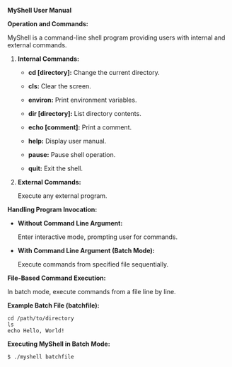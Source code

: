 **MyShell User Manual**

**Operation and Commands:**

MyShell is a command-line shell program providing users with internal and external commands.

1. **Internal Commands:**

    - **cd [directory]:** Change the current directory.
    
    - **cls:** Clear the screen.
    
    - **environ:** Print environment variables.
    
    - **dir [directory]:** List directory contents.
    
    - **echo [comment]:** Print a comment.
    
    - **help:** Display user manual.
    
    - **pause:** Pause shell operation.
    
    - **quit:** Exit the shell.

2. **External Commands:**

    Execute any external program.

**Handling Program Invocation:**

- **Without Command Line Argument:**
    
    Enter interactive mode, prompting user for commands.

- **With Command Line Argument (Batch Mode):**
    
    Execute commands from specified file sequentially.

**File-Based Command Execution:**

In batch mode, execute commands from a file line by line.

**Example Batch File (batchfile):**
```
cd /path/to/directory
ls
echo Hello, World!
```

**Executing MyShell in Batch Mode:**
```
$ ./myshell batchfile
```

